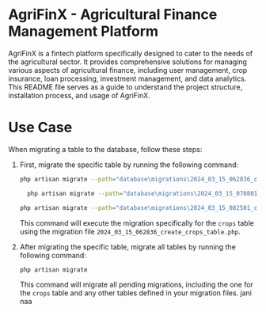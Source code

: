 # AgriFinX - Agricultural Finance Management Platform

AgriFinX is a fintech platform specifically designed to cater to the needs of the agricultural sector. It provides comprehensive solutions for managing various aspects of agricultural finance, including user management, crop insurance, loan processing, investment management, and data analytics. This README file serves as a guide to understand the project structure, installation process, and usage of AgriFinX.

# Use Case

When migrating a table to the database, follow these steps:

1. First, migrate the specific table by running the following command:

    ```sh
    php artisan migrate --path="database\migrations\2024_03_15_062836_create_crops_table.php"

    ```

   ```sh
     php artisan migrate --path="database\migrations\2024_03_15_070801_create_flnancial_groups_table.php"

    ```

      ```sh
    php artisan migrate --path="database\migrations\2024_03_15_082501_create_agricultural_officers_table.php"

    ```

    This command will execute the migration specifically for the `crops` table using the migration file `2024_03_15_062836_create_crops_table.php`.

1. After migrating the specific table, migrate all tables by running the following command:

    ```sh
    php artisan migrate
    ```

    This command will migrate all pending migrations, including the one for the `crops` table and any other tables defined in your migration files.
jani naa
